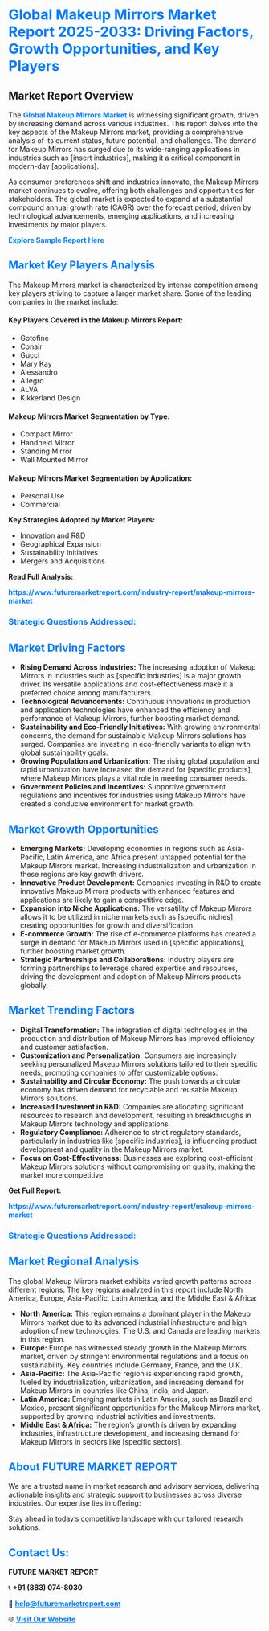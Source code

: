 <h1 style="color: #007BFF;">Global Makeup Mirrors Market Report 2025-2033: Driving Factors, Growth Opportunities, and Key Players</h1>

<section id="overview">
<h2>Market Report Overview</h2>
<p>The <a href="https://www.futuremarketreport.com/industry-report/makeup-mirrors-market" style="color: #007BFF; text-decoration: none;"><strong>Global Makeup Mirrors Market</strong></a> is witnessing significant growth, driven by increasing demand across various industries. This report delves into the key aspects of the Makeup Mirrors market, providing a comprehensive analysis of its current status, future potential, and challenges. The demand for Makeup Mirrors has surged due to its wide-ranging applications in industries such as [insert industries], making it a critical component in modern-day [applications].</p>
<p>As consumer preferences shift and industries innovate, the Makeup Mirrors market continues to evolve, offering both challenges and opportunities for stakeholders. The global market is expected to expand at a substantial compound annual growth rate (CAGR) over the forecast period, driven by technological advancements, emerging applications, and increasing investments by major players.</p>
</section>

<section id="overview">
<p><a href="https://www.futuremarketreport.com/request-sample/reportId=59436" style="color: #007BFF; text-decoration: none;"><strong>Explore Sample Report Here</strong></a></p>
</section>

<section id="key-players">
<h2 style="color: #007BFF;">Market Key Players Analysis</h2>
<p>The Makeup Mirrors market is characterized by intense competition among key players striving to capture a larger market share. Some of the leading companies in the market include:</p>
<h4>Key Players Covered in the Makeup Mirrors Report:</h4>
<ul><li>Gotofine</li><li>Conair</li><li>Gucci</li><li>Mary Kay</li><li>Alessandro</li><li>Allegro</li><li>ALVA</li><li>Kikkerland Design</li></ul>
<h4>Makeup Mirrors Market Segmentation by Type:</h4>
<ul><li>Compact Mirror</li><li>Handheld Mirror</li><li>Standing Mirror</li><li>Wall Mounted Mirror</li></ul>

<h4>Makeup Mirrors Market Segmentation by Application:</h4>
<ul><li>Personal Use</li><li>Commercial</li></ul>
<p><strong>Key Strategies Adopted by Market Players:</strong></p>
<ul>
<li>Innovation and R&D</li>
<li>Geographical Expansion</li>
<li>Sustainability Initiatives</li>
<li>Mergers and Acquisitions</li>
</ul>
</section>

<section>
<p><strong>Read Full Analysis: </strong></p><a href="https://www.futuremarketreport.com/industry-report/makeup-mirrors-market" style="color: #007BFF; text-decoration: none;"><strong>https://www.futuremarketreport.com/industry-report/makeup-mirrors-market</strong></a>
<h3 style="color: #007BFF;">Strategic Questions Addressed:</h3>
</section>

<section id="driving-factors">
<h2 style="color: #007BFF;">Market Driving Factors</h2>
<ul>
<li><strong>Rising Demand Across Industries:</strong> The increasing adoption of Makeup Mirrors in industries such as [specific industries] is a major growth driver. Its versatile applications and cost-effectiveness make it a preferred choice among manufacturers.</li>
<li><strong>Technological Advancements:</strong> Continuous innovations in production and application technologies have enhanced the efficiency and performance of Makeup Mirrors, further boosting market demand.</li>
<li><strong>Sustainability and Eco-Friendly Initiatives:</strong> With growing environmental concerns, the demand for sustainable Makeup Mirrors solutions has surged. Companies are investing in eco-friendly variants to align with global sustainability goals.</li>
<li><strong>Growing Population and Urbanization:</strong> The rising global population and rapid urbanization have increased the demand for [specific products], where Makeup Mirrors plays a vital role in meeting consumer needs.</li>
<li><strong>Government Policies and Incentives:</strong> Supportive government regulations and incentives for industries using Makeup Mirrors have created a conducive environment for market growth.</li>
</ul>
</section>

<section id="growth-opportunities">
<h2 style="color: #007BFF;">Market Growth Opportunities</h2>
<ul>
<li><strong>Emerging Markets:</strong> Developing economies in regions such as Asia-Pacific, Latin America, and Africa present untapped potential for the Makeup Mirrors market. Increasing industrialization and urbanization in these regions are key growth drivers.</li>
<li><strong>Innovative Product Development:</strong> Companies investing in R&D to create innovative Makeup Mirrors products with enhanced features and applications are likely to gain a competitive edge.</li>
<li><strong>Expansion into Niche Applications:</strong> The versatility of Makeup Mirrors allows it to be utilized in niche markets such as [specific niches], creating opportunities for growth and diversification.</li>
<li><strong>E-commerce Growth:</strong> The rise of e-commerce platforms has created a surge in demand for Makeup Mirrors used in [specific applications], further boosting market growth.</li>
<li><strong>Strategic Partnerships and Collaborations:</strong> Industry players are forming partnerships to leverage shared expertise and resources, driving the development and adoption of Makeup Mirrors products globally.</li>
</ul>
</section>

<section id="trending-factors">
<h2 style="color: #007BFF;">Market Trending Factors</h2>
<ul>
<li><strong>Digital Transformation:</strong> The integration of digital technologies in the production and distribution of Makeup Mirrors has improved efficiency and customer satisfaction.</li>
<li><strong>Customization and Personalization:</strong> Consumers are increasingly seeking personalized Makeup Mirrors solutions tailored to their specific needs, prompting companies to offer customizable options.</li>
<li><strong>Sustainability and Circular Economy:</strong> The push towards a circular economy has driven demand for recyclable and reusable Makeup Mirrors solutions.</li>
<li><strong>Increased Investment in R&D:</strong> Companies are allocating significant resources to research and development, resulting in breakthroughs in Makeup Mirrors technology and applications.</li>
<li><strong>Regulatory Compliance:</strong> Adherence to strict regulatory standards, particularly in industries like [specific industries], is influencing product development and quality in the Makeup Mirrors market.</li>
<li><strong>Focus on Cost-Effectiveness:</strong> Businesses are exploring cost-efficient Makeup Mirrors solutions without compromising on quality, making the market more competitive.</li>
</ul>
</section>

<section>
<p><strong>Get Full Report: </strong></p><a href="https://www.futuremarketreport.com/industry-report/makeup-mirrors-market" style="color: #007BFF; text-decoration: none;"><strong>https://www.futuremarketreport.com/industry-report/makeup-mirrors-market</strong></a>
<h3 style="color: #007BFF;">Strategic Questions Addressed:</h3>
</section>


<section id="regional-analysis">
<h2 style="color: #007BFF;">Market Regional Analysis</h2>
<p>The global Makeup Mirrors market exhibits varied growth patterns across different regions. The key regions analyzed in this report include North America, Europe, Asia-Pacific, Latin America, and the Middle East & Africa:</p>
<ul>
<li><strong>North America:</strong> This region remains a dominant player in the Makeup Mirrors market due to its advanced industrial infrastructure and high adoption of new technologies. The U.S. and Canada are leading markets in this region.</li>
<li><strong>Europe:</strong> Europe has witnessed steady growth in the Makeup Mirrors market, driven by stringent environmental regulations and a focus on sustainability. Key countries include Germany, France, and the U.K.</li>
<li><strong>Asia-Pacific:</strong> The Asia-Pacific region is experiencing rapid growth, fueled by industrialization, urbanization, and increasing demand for Makeup Mirrors in countries like China, India, and Japan.</li>
<li><strong>Latin America:</strong> Emerging markets in Latin America, such as Brazil and Mexico, present significant opportunities for the Makeup Mirrors market, supported by growing industrial activities and investments.</li>
<li><strong>Middle East & Africa:</strong> The region’s growth is driven by expanding industries, infrastructure development, and increasing demand for Makeup Mirrors in sectors like [specific sectors].</li>
</ul>
</section>

<footer>
<h2 style="color: #007BFF;">About FUTURE MARKET REPORT</h2>
<p>We are a trusted name in market research and advisory services, delivering actionable insights and strategic support to businesses across diverse industries. Our expertise lies in offering:</p>

<p>Stay ahead in today’s competitive landscape with our tailored research solutions.</p>

<h2 style="color: #007BFF;">Contact Us:</h2>
<p><strong>FUTURE MARKET REPORT</strong></p>
<p>📞 <strong>+91 (883) 074-8030</strong></p>
<p>📧 <strong><a href="mailto:help@futuremarketreport.com" style="color: #007BFF;">help@futuremarketreport.com</a></strong></p>
<p>🌐 <strong><a href="https://www.futuremarketreport.com/" style="color: #007BFF;">Visit Our Website</a></strong></p>
</footer>